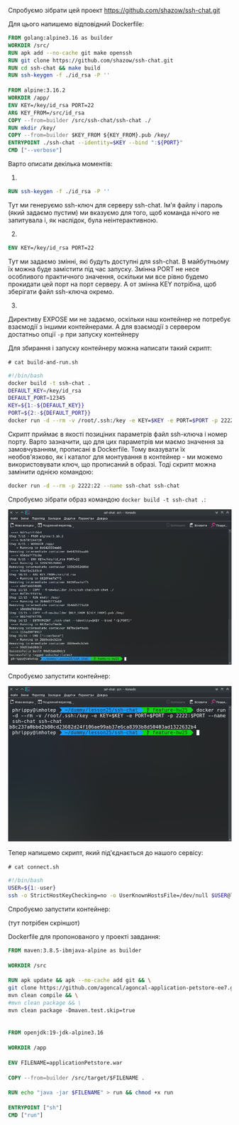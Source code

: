 Спробуємо зібрати цей проект https://github.com/shazow/ssh-chat.git

Для цього напишемо відповідний Dockerfile:

```Dockerfile
FROM golang:alpine3.16 as builder
WORKDIR /src/
RUN apk add --no-cache git make openssh
RUN git clone https://github.com/shazow/ssh-chat.git
RUN cd ssh-chat && make build
RUN ssh-keygen -f ./id_rsa -P ''

FROM alpine:3.16.2
WORKDIR /app/
ENV KEY=/key/id_rsa PORT=22
ARG KEY_FROM=/src/id_rsa
COPY --from=builder /src/ssh-chat/ssh-chat ./
RUN mkdir /key/
COPY --from=builder $KEY_FROM ${KEY_FROM}.pub /key/
ENTRYPOINT ./ssh-chat --identity=$KEY --bind ":${PORT}"
CMD ["--verbose"]
```
Варто описати декілька моментів:

1.
```Dockerfile
RUN ssh-keygen -f ./id_rsa -P ''
```

Тут ми генеруємо ssh-ключ для серверу ssh-chat. Ім'я файлу і пароль (який задаємо пустим) ми вказуємо для того, щоб команда нічого не запитувала і, як наслідок, була неінтерактивною.

2.
```Dockerfile
ENV KEY=/key/id_rsa PORT=22
```

Тут ми задаємо змінні, які будуть доступні для ssh-chat. В майбутньому їх можна буде замістити під час запуску. Змінна PORT не несе особливого практичного значення, оскільки ми все рівно будемо прокидати цей порт на порт серверу. А от змінна KEY потрібна, щоб зберігати файл ssh-ключа окремо.

3.
Директиву EXPOSE ми не задаємо, оскільки наш контейнер не потребує взаємодії з іншими контейнерами. А для взаємодії з сервером достатньо опції `-p` при запуску контейнеру

Для збирання і запуску контейнеру можна написати такий скрипт:

`# cat build-and-run.sh` 

```bash
#!/bin/bash
docker build -t ssh-chat .
DEFAULT_KEY=/key/id_rsa
DEFAULT_PORT=12345
KEY=${1:-${DEFAULT_KEY}}
PORT=${2:-${DEFAULT_PORT}}
docker run -d --rm -v /root/.ssh:/key -e KEY=$KEY -e PORT=$PORT -p 2222:$PORT --name ssh-chat ssh-chat
```

Скрипт приймає в якості позиціних параметрів файл ssh-ключа і номер порту. Варто зазначити, що для цих параметрів ми маємо значення за замовчуванням, прописані в Dockerfile. Тому вказувати їх необов'язково, як і каталог для монтування в контейнер - ми можемо використовувати ключ, що прописаний в образі. Тоді скрипт можна замінити однією командою:

```bash
docker run -d --rm -p 2222:22 --name ssh-chat ssh-chat
```
Спробуємо зібрати образ командою `docker build -t ssh-chat .`:

![Збирання образу](build.png)

Спробуємо запустити контейнер:

![Запуск контейнеру](run.png)

Тепер напишемо скрипт, який під'єднається до нашого сервісу:

`# cat connect.sh`

```bash
#!/bin/bash
USER=${1:-user}
ssh -o StrictHostKeyChecking=no -o UserKnownHostsFile=/dev/null $USER@localhost -p 2222
```

Спробуємо запустити контейнер:

(тут потрібен скріншот)

Dockerfile для пропонованого у проекті завдання:

```Dockerfile
FROM maven:3.8.5-ibmjava-alpine as builder

WORKDIR /src

RUN apk update && apk --no-cache add git && \
git clone https://github.com/agoncal/agoncal-application-petstore-ee7.git . && \
mvn clean compile && \
#mvn clean package && \
mvn clean package -Dmaven.test.skip=true


FROM openjdk:19-jdk-alpine3.16

WORKDIR /app

ENV FILENAME=applicationPetstore.war

COPY --from=builder /src/target/$FILENAME .

RUN echo "java -jar $FILENAME" > run && chmod +x run

ENTRYPOINT ["sh"]
CMD ["run"]
```
